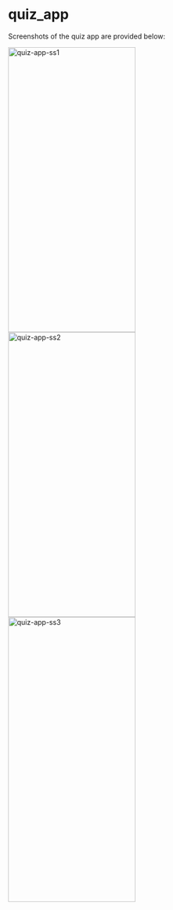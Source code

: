 # quiz_app

Screenshots of the quiz app are provided below:

<img src="https://github.com/ayeshakhan1/quiz_app/assets/74055769/1ea6d2ee-a442-4c93-a96a-f39b60603d55" width="260" height="580" alt="quiz-app-ss1">

<img src="https://github.com/ayeshakhan1/quiz_app/assets/74055769/f6368408-4a34-4d44-b361-05e04e5155a1" width="260" height="580" alt="quiz-app-ss2">

<img src="https://github.com/ayeshakhan1/quiz_app/assets/74055769/073c4072-bcd6-41c8-87aa-2caefc4e1284" width="260" height="580" alt="quiz-app-ss3">





